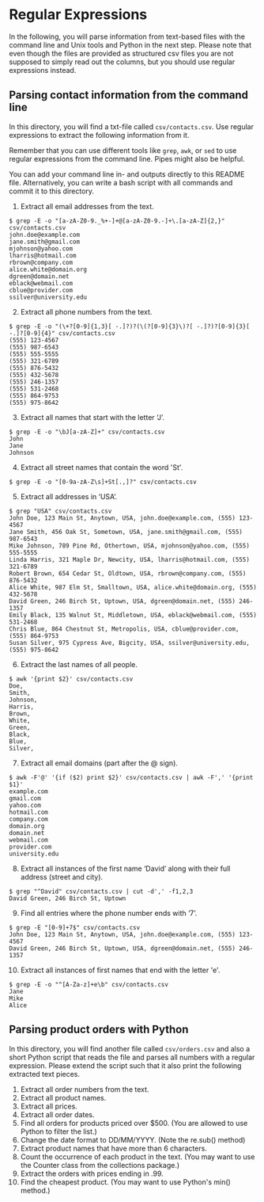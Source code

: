 # Regular Expressions

In the following, you will parse information from text-based files with the command line and Unix tools and Python in the next step. Please note that even though the files are provided as structured csv files you are not supposed to simply read out the columns, but you should use regular expressions instead.

## Parsing contact information from the command line

In this directory, you will find a txt-file called `csv/contacts.csv`. Use regular expressions to extract the following information from it.

Remember that you can use different tools like `grep`, `awk`, or `sed` to use regular expressions from the command line. Pipes might also be helpful. 

You can add your command line in- and outputs directly to this README file. Alternatively, you can write a bash script with all commands and commit it to this directory.

1. Extract all email addresses from the text.
``` 
$ grep -E -o "[a-zA-Z0-9._%+-]+@[a-zA-Z0-9.-]+\.[a-zA-Z]{2,}" csv/contacts.csv
john.doe@example.com
jane.smith@gmail.com
mjohnson@yahoo.com
lharris@hotmail.com
rbrown@company.com
alice.white@domain.org
dgreen@domain.net
eblack@webmail.com
cblue@provider.com
ssilver@university.edu
``` 
2. Extract all phone numbers from the text.
``` 
$ grep -E -o "(\+?[0-9]{1,3}[ -.]?)?(\(?[0-9]{3}\)?[ -.]?)?[0-9]{3}[ -.]?[0-9]{4}" csv/contacts.csv
(555) 123-4567
(555) 987-6543
(555) 555-5555
(555) 321-6789
(555) 876-5432
(555) 432-5678
(555) 246-1357
(555) 531-2468
(555) 864-9753
(555) 975-8642
``` 
3. Extract all names that start with the letter ‘J’.
``` 
$ grep -E -o "\bJ[a-zA-Z]+" csv/contacts.csv
John
Jane
Johnson
``` 
4. Extract all street names that contain the word 'St'.
``` 
$ grep -E -o "[0-9a-zA-Z\s]+St[.,]?" csv/contacts.csv
``` 
5. Extract all addresses in ‘USA’.
``` 
$ grep "USA" csv/contacts.csv
John Doe, 123 Main St, Anytown, USA, john.doe@example.com, (555) 123-4567
Jane Smith, 456 Oak St, Sometown, USA, jane.smith@gmail.com, (555) 987-6543
Mike Johnson, 789 Pine Rd, Othertown, USA, mjohnson@yahoo.com, (555) 555-5555
Linda Harris, 321 Maple Dr, Newcity, USA, lharris@hotmail.com, (555) 321-6789
Robert Brown, 654 Cedar St, Oldtown, USA, rbrown@company.com, (555) 876-5432
Alice White, 987 Elm St, Smalltown, USA, alice.white@domain.org, (555) 432-5678
David Green, 246 Birch St, Uptown, USA, dgreen@domain.net, (555) 246-1357
Emily Black, 135 Walnut St, Middletown, USA, eblack@webmail.com, (555) 531-2468
Chris Blue, 864 Chestnut St, Metropolis, USA, cblue@provider.com, (555) 864-9753
Susan Silver, 975 Cypress Ave, Bigcity, USA, ssilver@university.edu, (555) 975-8642
``` 
6. Extract the last names of all people.
``` 
$ awk '{print $2}' csv/contacts.csv
Doe,
Smith,
Johnson,
Harris,
Brown,
White,
Green,
Black,
Blue,
Silver,
``` 
7. Extract all email domains (part after the @ sign).
``` 
$ awk -F'@' '{if ($2) print $2}' csv/contacts.csv | awk -F',' '{print $1}'
example.com
gmail.com
yahoo.com
hotmail.com
company.com
domain.org
domain.net
webmail.com
provider.com
university.edu

``` 
8.	Extract all instances of the first name ‘David’ along with their full address (street and city).
``` 
$ grep "^David" csv/contacts.csv | cut -d',' -f1,2,3
David Green, 246 Birch St, Uptown
``` 
9.	Find all entries where the phone number ends with ‘7’.
``` 
$ grep -E "[0-9]+7$" csv/contacts.csv
John Doe, 123 Main St, Anytown, USA, john.doe@example.com, (555) 123-4567
David Green, 246 Birch St, Uptown, USA, dgreen@domain.net, (555) 246-1357
``` 
10.	Extract all instances of first names that end with the letter 'e'.
``` 
$ grep -E -o "^[A-Za-z]+e\b" csv/contacts.csv
Jane
Mike
Alice
``` 

## Parsing product orders with Python

In this directory, you will find another file called `csv/orders.csv` and also a short Python script that reads the file and parses all numbers with a regular expression. Please extend the script such that it also print the following extracted text pieces.

1.	Extract all order numbers from the text. 
2.	Extract all product names.
3.	Extract all prices.
4.	Extract all order dates.
5.	Find all orders for products priced over $500. (You are allowed to use Python to filter the list.)
6.	Change the date format to DD/MM/YYYY. (Note the re.sub() method)
7.	Extract product names that have more than 6 characters.
8.	Count the occurrence of each product in the text. (You may want to use the Counter class from the collections package.)
9.	Extract the orders with prices ending in .99.
10.	Find the cheapest product. (You may want to use Python's min() method.)
